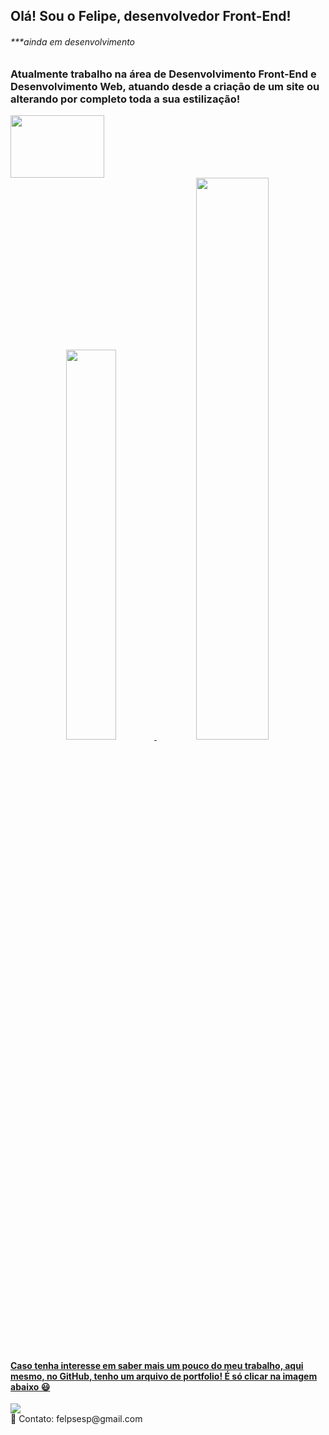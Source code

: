 ## Olá! Sou o Felipe, desenvolvedor Front-End!
<div class="containertxt">
<h6>***ainda em desenvolvimento</h6>
	<h3>Atualmente trabalho na área de Desenvolvimento Front-End e Desenvolvimento Web, atuando desde a criação de um site ou alterando por completo toda a sua estilização!</h3>
</div>
<div class="containerimg">
	<img src="https://i.pinimg.com/originals/e4/26/70/e426702edf874b181aced1e2fa5c6cde.gif" width="150" height="100" />
</div>
<div align="center">
 	<a href="https://github.com/FelipEspessoto">
 	<img width="40%" src="https://github-readme-stats.vercel.app/api?username=felipespessoto&show_icons=true&theme=dark&include_all_commits=true&count_private=true"/>
 	<img width="48%" src="https://github-readme-stats.vercel.app/api/top-langs/?username=felipespessoto&layout=compact&langs_count=7&theme=dark"/>
</div>
<h4>Caso tenha interesse em saber mais um pouco do meu trabalho, aqui mesmo, no GitHub, tenho um arquivo de portfolio! É só clicar na imagem abaixo 😃</h4>
<a href="https://github.com/FelipEspessoto/Portfolio"><img src="D:\FELIPE\Imagens\githublogo.png" align="center" width="" height=""></a>
<br>
📧 Contato: felpsesp@gmail.com
